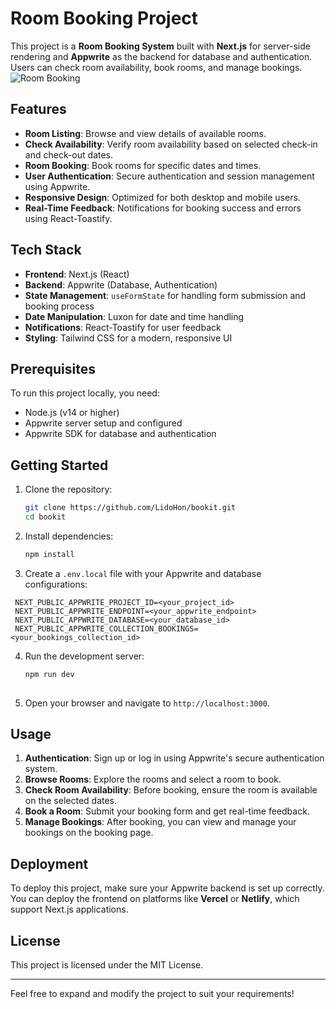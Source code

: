 # Room Booking Project

This project is a **Room Booking System** built with **Next.js** for server-side rendering and **Appwrite** as the backend for database and authentication. Users can check room availability, book rooms, and manage bookings.
![Room Booking](./images/screen.png)


## Features

- **Room Listing**: Browse and view details of available rooms.
- **Check Availability**: Verify room availability based on selected check-in and check-out dates.
- **Room Booking**: Book rooms for specific dates and times.
- **User Authentication**: Secure authentication and session management using Appwrite.
- **Responsive Design**: Optimized for both desktop and mobile users.
- **Real-Time Feedback**: Notifications for booking success and errors using React-Toastify.

## Tech Stack

- **Frontend**: Next.js (React)
- **Backend**: Appwrite (Database, Authentication)
- **State Management**: `useFormState` for handling form submission and booking process
- **Date Manipulation**: Luxon for date and time handling
- **Notifications**: React-Toastify for user feedback
- **Styling**: Tailwind CSS for a modern, responsive UI

## Prerequisites

To run this project locally, you need:

- Node.js (v14 or higher)
- Appwrite server setup and configured
- Appwrite SDK for database and authentication

## Getting Started

1. Clone the repository:
   ```bash
   git clone https://github.com/LidoHon/bookit.git
   cd bookit
   ```

2. Install dependencies:
   ```bash
   npm install
   ```

3. Create a `.env.local` file with your Appwrite and database configurations:
  ```
   NEXT_PUBLIC_APPWRITE_PROJECT_ID=<your_project_id>
   NEXT_PUBLIC_APPWRITE_ENDPOINT=<your_appwrite_endpoint>
   NEXT_PUBLIC_APPWRITE_DATABASE=<your_database_id>
   NEXT_PUBLIC_APPWRITE_COLLECTION_BOOKINGS=<your_bookings_collection_id>
   ```

4. Run the development server:
   ```bash
   npm run dev
 

5. Open your browser and navigate to `http://localhost:3000`.

## Usage

1. **Authentication**: Sign up or log in using Appwrite's secure authentication system.
2. **Browse Rooms**: Explore the rooms and select a room to book.
3. **Check Room Availability**: Before booking, ensure the room is available on the selected dates.
4. **Book a Room**: Submit your booking form and get real-time feedback.
5. **Manage Bookings**: After booking, you can view and manage your bookings on the booking page.

## Deployment

To deploy this project, make sure your Appwrite backend is set up correctly. You can deploy the frontend on platforms like **Vercel** or **Netlify**, which support Next.js applications.

## License

This project is licensed under the MIT License.

---

Feel free to expand and modify the project to suit your requirements!
